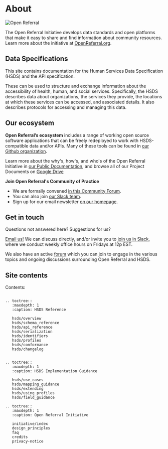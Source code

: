 About
=====

![Open Referral](assets/OpenReferral_Logo_Green.png)

The Open Referral Initiative develops data standards and open platforms that make it easy to share and find information about community resources. Learn more about the initiative at [OpenReferral.org](https://www.openreferral.org).

## Data Specifications

This site contains documentation for the Human Services Data Specification (HSDS) and the API specification. 

These can be used to structure and exchange information about the accessibility of health, human, and social services. Specifically, the HSDS describes data about organizations, the services they provide, the locations at which these services can be accessed, and associated details. It also describes protocols for accessing and managing this data. 

## Our ecosystem

**Open Referral’s ecosystem** includes a range of working open source software applications that can be freely redeployed to work with HSDS-compatible data and/or APIs. Many of these tools can be found in [our Github organization](http://github.com/openreferral).

Learn more about the why's, how's, and who's of the Open Referral Initiative in [our Public Documentation](https://docs.google.com/document/d/17cJxF_1P6fafcsFJQERFQifKKc_kPbAKmAXwe2LWDcI/edit?usp=drive_web), and browse all of our Project Documents on [Google Drive](https://drive.google.com/folderview?id=0B-5CZ4ZLjTHqfk12WTFUbVk1NjBYMjRaZTlZRlN1UjhWMS1MN0tLV3Q4ejY3TWpOYWwwVDg&usp=sharing)

**Join Open Referral's Community of Practice**

* We are formally convened [in this Community Forum](https://forum.openreferral.org/).
* You can also join [our Slack team](https://openreferral.org/get-involved/join-our-slack-team/).
* Sign up for our email newsletter [on our homepage](https://openreferral.org/).

## Get in touch

Questions not answered here? Suggestions for us?

[Email us!](mailto:info@openreferral.org) We can discuss directly, and/or invite you to [join us in Slack](https://openreferral.org/get-involved/join-our-slack-team/), where we conduct weekly office hours on Fridays at 12p EST.

We also have an active [forum](https://forum.openreferral.org) which you can join to engage in the various topics and ongoing discussions surrounding Open Referral and HSDS.

## Site contents

Contents:

```{eval-rst}

.. toctree::
   :maxdepth: 1
   :caption: HSDS Reference

   hsds/overview
   hsds/schema_reference
   hsds/api_reference
   hsds/serialization
   hsds/identifiers
   hsds/profiles
   hsds/conformance
   hsds/changelog


.. toctree::
   :maxdepth: 1
   :caption: HSDS Implementation Guidance

   hsds/use_cases
   hsds/mapping_guidance
   hsds/extending
   hsds/using_profiles
   hsds/field_guidance

.. toctree::
   :maxdepth: 1
   :caption: Open Referral Initiative

   initiative/index
   design_principles
   faq
   credits
   privacy-notice
```

